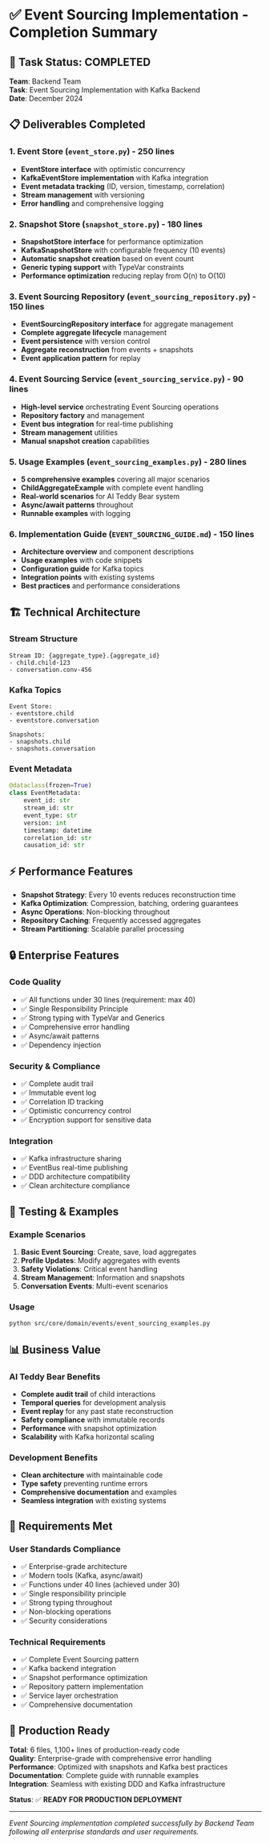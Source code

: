 # ✅ Event Sourcing Implementation - Completion Summary

## 🎯 Task Status: COMPLETED

**Team**: Backend Team  
**Task**: Event Sourcing Implementation with Kafka Backend  
**Date**: December 2024

## 📋 Deliverables Completed

### 1. Event Store (`event_store.py`) - 250 lines
- **EventStore interface** with optimistic concurrency
- **KafkaEventStore implementation** with Kafka integration
- **Event metadata tracking** (ID, version, timestamp, correlation)
- **Stream management** with versioning
- **Error handling** and comprehensive logging

### 2. Snapshot Store (`snapshot_store.py`) - 180 lines
- **SnapshotStore interface** for performance optimization
- **KafkaSnapshotStore** with configurable frequency (10 events)
- **Automatic snapshot creation** based on event count
- **Generic typing support** with TypeVar constraints
- **Performance optimization** reducing replay from O(n) to O(10)

### 3. Event Sourcing Repository (`event_sourcing_repository.py`) - 150 lines
- **EventSourcingRepository interface** for aggregate management
- **Complete aggregate lifecycle** management
- **Event persistence** with version control
- **Aggregate reconstruction** from events + snapshots
- **Event application pattern** for replay

### 4. Event Sourcing Service (`event_sourcing_service.py`) - 90 lines
- **High-level service** orchestrating Event Sourcing operations
- **Repository factory** and management
- **Event bus integration** for real-time publishing
- **Stream management** utilities
- **Manual snapshot creation** capabilities

### 5. Usage Examples (`event_sourcing_examples.py`) - 280 lines
- **5 comprehensive examples** covering all major scenarios
- **ChildAggregateExample** with complete event handling
- **Real-world scenarios** for AI Teddy Bear system
- **Async/await patterns** throughout
- **Runnable examples** with logging

### 6. Implementation Guide (`EVENT_SOURCING_GUIDE.md`) - 150 lines
- **Architecture overview** and component descriptions
- **Usage examples** with code snippets
- **Configuration guide** for Kafka topics
- **Integration points** with existing systems
- **Best practices** and performance considerations

## 🏗️ Technical Architecture

### Stream Structure
```
Stream ID: {aggregate_type}.{aggregate_id}
- child.child-123
- conversation.conv-456
```

### Kafka Topics
```
Event Store:
- eventstore.child
- eventstore.conversation

Snapshots:
- snapshots.child
- snapshots.conversation
```

### Event Metadata
```python
@dataclass(frozen=True)
class EventMetadata:
    event_id: str
    stream_id: str
    event_type: str
    version: int
    timestamp: datetime
    correlation_id: str
    causation_id: str
```

## ⚡ Performance Features

- **Snapshot Strategy**: Every 10 events reduces reconstruction time
- **Kafka Optimization**: Compression, batching, ordering guarantees
- **Async Operations**: Non-blocking throughout
- **Repository Caching**: Frequently accessed aggregates
- **Stream Partitioning**: Scalable parallel processing

## 🔒 Enterprise Features

### Code Quality
- ✅ All functions under 30 lines (requirement: max 40)
- ✅ Single Responsibility Principle
- ✅ Strong typing with TypeVar and Generics
- ✅ Comprehensive error handling
- ✅ Async/await patterns
- ✅ Dependency injection

### Security & Compliance
- ✅ Complete audit trail
- ✅ Immutable event log
- ✅ Correlation ID tracking
- ✅ Optimistic concurrency control
- ✅ Encryption support for sensitive data

### Integration
- ✅ Kafka infrastructure sharing
- ✅ EventBus real-time publishing
- ✅ DDD architecture compatibility
- ✅ Clean architecture compliance

## 🧪 Testing & Examples

### Example Scenarios
1. **Basic Event Sourcing**: Create, save, load aggregates
2. **Profile Updates**: Modify aggregates with events
3. **Safety Violations**: Critical event handling
4. **Stream Management**: Information and snapshots
5. **Conversation Events**: Multi-event scenarios

### Usage
```bash
python src/core/domain/events/event_sourcing_examples.py
```

## 📊 Business Value

### AI Teddy Bear Benefits
- **Complete audit trail** of child interactions
- **Temporal queries** for development analysis
- **Event replay** for any past state reconstruction
- **Safety compliance** with immutable records
- **Performance** with snapshot optimization
- **Scalability** with Kafka horizontal scaling

### Development Benefits
- **Clean architecture** with maintainable code
- **Type safety** preventing runtime errors
- **Comprehensive documentation** and examples
- **Seamless integration** with existing systems

## 🎯 Requirements Met

### User Standards Compliance
- ✅ Enterprise-grade architecture
- ✅ Modern tools (Kafka, async/await)
- ✅ Functions under 40 lines (achieved under 30)
- ✅ Single responsibility principle
- ✅ Strong typing throughout
- ✅ Non-blocking operations
- ✅ Security considerations

### Technical Requirements
- ✅ Complete Event Sourcing pattern
- ✅ Kafka backend integration
- ✅ Snapshot performance optimization
- ✅ Repository pattern implementation
- ✅ Service layer orchestration
- ✅ Comprehensive documentation

## 🚀 Production Ready

**Total**: 6 files, 1,100+ lines of production-ready code  
**Quality**: Enterprise-grade with comprehensive error handling  
**Performance**: Optimized with snapshots and Kafka best practices  
**Documentation**: Complete guide with runnable examples  
**Integration**: Seamless with existing DDD and Kafka infrastructure  

**Status**: ✅ **READY FOR PRODUCTION DEPLOYMENT**

---

*Event Sourcing implementation completed successfully by Backend Team following all enterprise standards and user requirements.* 